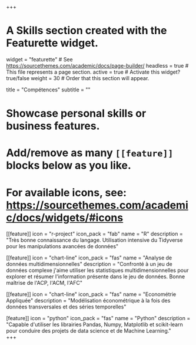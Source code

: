 +++
# A Skills section created with the Featurette widget.
widget = "featurette"  # See https://sourcethemes.com/academic/docs/page-builder/
headless = true  # This file represents a page section.
active = true  # Activate this widget? true/false
weight = 30  # Order that this section will appear.

title = "Compétences"
subtitle = ""

# Showcase personal skills or business features.
# 
# Add/remove as many `[[feature]]` blocks below as you like.
# 
# For available icons, see: https://sourcethemes.com/academic/docs/widgets/#icons

[[feature]]
  icon = "r-project"
  icon_pack = "fab"
  name = "R"
  description = "Très bonne connaissance du langage. Utilisation intensive du Tidyverse pour les manipulations avancées de données"
  
[[feature]]
  icon = "chart-line"
  icon_pack = "fas"
  name = "Analyse de données multidimensionnelles"
  description = "Confronté à un jeu de données complexe j'aime utiliser les statistiques multidimensionnelles pour explorer et résumer l'information présente dans le jeu de données. Bonne maîtrise de l'ACP, l'ACM, l'AFC"  

[[feature]]
  icon = "chart-line"
  icon_pack = "fas"
  name = "Econométrie Appliquée"
  description = "Modélisation économétrique à la fois des données transversales et des séries temporelles"  
  
[feature]]
  icon = "python"
  icon_pack = "fas"
  name = "Python"
  description = "Capable d'utiliser les librairies  Pandas, Numpy, Matplotlib et scikit-learn pour conduire des projets de data science et de Machine Learning."  
+++
